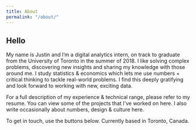 ```yaml
---
title: About
permalink: "/about/"
---
```


## Hello

My name is Justin and I’m a digital analytics intern, on track to graduate from the University of Toronto in the summer of 2018. I like solving complex problems, discovering new insights and sharing my knowledge with those around me. I study statistics & economics which lets me use numbers + critical thinking to tackle real-world problems. I find this deeply gratifying and look forward to working with new, exciting data.

For a full description of my experience & technical range, please refer to my resume. You can view some of the projects that I've worked on here. I also write occasionally about numbers, design & culture here. 

To get in touch, use the buttons below. Currently based in Toronto, Canada. 
